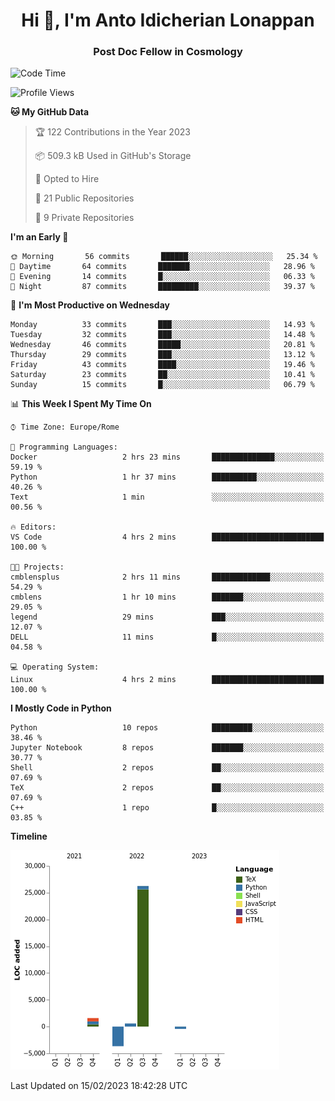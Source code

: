 
<h1 align="center">Hi 👋, I'm Anto Idicherian Lonappan</h1>
<h3 align="center">Post Doc Fellow in Cosmology</h3>

<!--START_SECTION:waka-->
![Code Time](http://img.shields.io/badge/Code%20Time-153%20hrs%2022%20mins-blue)

![Profile Views](http://img.shields.io/badge/Profile%20Views-1-blue)

**🐱 My GitHub Data** 

> 🏆 122 Contributions in the Year 2023
 > 
> 📦 509.3 kB Used in GitHub's Storage 
 > 
> 💼 Opted to Hire
 > 
> 📜 21 Public Repositories 
 > 
> 🔑 9 Private Repositories  
 > 
**I'm an Early 🐤** 

```text
🌞 Morning       56 commits       ██████░░░░░░░░░░░░░░░░░░░   25.34 % 
🌆 Daytime       64 commits       ███████░░░░░░░░░░░░░░░░░░   28.96 % 
🌃 Evening       14 commits       █░░░░░░░░░░░░░░░░░░░░░░░░   06.33 % 
🌙 Night         87 commits       █████████░░░░░░░░░░░░░░░░   39.37 % 

```
📅 **I'm Most Productive on Wednesday** 

```text
Monday          33 commits       ███░░░░░░░░░░░░░░░░░░░░░░   14.93 % 
Tuesday         32 commits       ███░░░░░░░░░░░░░░░░░░░░░░   14.48 % 
Wednesday       46 commits       █████░░░░░░░░░░░░░░░░░░░░   20.81 % 
Thursday        29 commits       ███░░░░░░░░░░░░░░░░░░░░░░   13.12 % 
Friday          43 commits       ████░░░░░░░░░░░░░░░░░░░░░   19.46 % 
Saturday        23 commits       ██░░░░░░░░░░░░░░░░░░░░░░░   10.41 % 
Sunday          15 commits       █░░░░░░░░░░░░░░░░░░░░░░░░   06.79 % 

```


📊 **This Week I Spent My Time On** 

```text
⌚︎ Time Zone: Europe/Rome

💬 Programming Languages: 
Docker                   2 hrs 23 mins       ██████████████░░░░░░░░░░░   59.19 % 
Python                   1 hr 37 mins        ██████████░░░░░░░░░░░░░░░   40.26 % 
Text                     1 min               ░░░░░░░░░░░░░░░░░░░░░░░░░   00.56 % 

🔥 Editors: 
VS Code                  4 hrs 2 mins        █████████████████████████   100.00 % 

🐱‍💻 Projects: 
cmblensplus              2 hrs 11 mins       █████████████░░░░░░░░░░░░   54.29 % 
cmblens                  1 hr 10 mins        ███████░░░░░░░░░░░░░░░░░░   29.05 % 
legend                   29 mins             ███░░░░░░░░░░░░░░░░░░░░░░   12.07 % 
DELL                     11 mins             █░░░░░░░░░░░░░░░░░░░░░░░░   04.58 % 

💻 Operating System: 
Linux                    4 hrs 2 mins        █████████████████████████   100.00 % 

```

**I Mostly Code in Python** 

```text
Python                   10 repos            █████████░░░░░░░░░░░░░░░░   38.46 % 
Jupyter Notebook         8 repos             ███████░░░░░░░░░░░░░░░░░░   30.77 % 
Shell                    2 repos             ██░░░░░░░░░░░░░░░░░░░░░░░   07.69 % 
TeX                      2 repos             ██░░░░░░░░░░░░░░░░░░░░░░░   07.69 % 
C++                      1 repo              █░░░░░░░░░░░░░░░░░░░░░░░░   03.85 % 

```


**Timeline**

![Chart not found](https://raw.githubusercontent.com/antolonappan/antolonappan/main/charts/bar_graph.png) 


 Last Updated on 15/02/2023 18:42:28 UTC
<!--END_SECTION:waka-->
